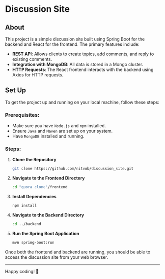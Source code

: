 ﻿# Discussion Site

## About

This project is a simple discussion site built using Spring Boot for the backend and React for the frontend. The primary features include:

- **REST API**: Allows clients to create topics, add comments, and reply to existing comments.
- **Integration with MongoDB**: All data is stored in a Mongo cluster.
- **HTTP Requests**: The React frontend interacts with the backend using Axios for HTTP requests.

## Set Up

To get the project up and running on your local machine, follow these steps:

### Prerequisites:

- Make sure you have `Node.js` and `npm` installed.
- Ensure `Java` and `Maven` are set up on your system.
- Have `MongoDB` installed and running.

### Steps:

1. **Clone the Repository**

   ```bash
   git clone https://github.com/nitvob/discussion_site.git
   ```

2. **Navigate to the Frontend Directory**

   ```bash
   cd "quora clone"/frontend
   ```

3. **Install Dependencies**

   ```bash
   npm install
   ```

4. **Navigate to the Backend Directory**

   ```bash
   cd ../backend
   ```

5. **Run the Spring Boot Application**
   ```bash
   mvn spring-boot:run
   ```

Once both the frontend and backend are running, you should be able to access the discussion site from your web browser.

---

Happy coding! 🚀
